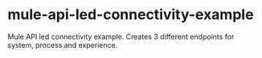 # mule-api-led-connectivity-example
Mule API led connectivity example. Creates 3 different endpoints for system, process and experience.
